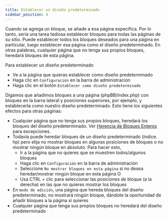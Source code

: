```yaml
---
title: Establecer un diseño predeterminado
sidebar_position: 4
---
```


Cuando se agrega un bloque, se añade a esa página específica. Por lo tanto, sería una tarea tediosa establecer bloques para todas las páginas de su sitio. Puede establecer todos los bloques deseados para una página en particular, luego establecer esa página como el diseño predeterminado. En otras palabras, cualquier página que no tenga sus propios bloques, heredará bloques de esta página.

Para establecer un diseño predeterminado
* Ve a la página que quieras establecer como diseño predeterminado
* Haga clic en `Configuración` en la barra de administración
* Haga clic en el botón `Establecer como diseño predeterminado`

Digamos que añadimos bloques a una página (phpBB/index.php) con bloques en la barra lateral y posiciones superiores, por ejemplo, y establecerla como nuestro diseño predeterminado. Esto tiene los siguientes efectos para otras páginas:
* Cualquier página que no tenga sus propios bloques, heredará los bloques del diseño predeterminado. Ver [Herencia de Bloques Enteros](/docs/user/site/block-inheritance) para excepciones.
* Todavía puede heredar bloques de un diseño predeterminado (índice. hp) pero elija no mostrar bloques en algunas posiciones de bloques o no mostrar ningún bloque en absoluto. Para hacer esto,
    * Ir a la página que no quieres que se muestren todos/algunos bloques
    * Haga clic en `Configuración` en la barra de administración
    * Seleccione `No mostrar bloques en esta página` si no desea heredar/mostrar ningún bloque en esta página O
    * Usa CTRL + clic para seleccionar las posiciones de bloque (a la derecha) en las que no quieres mostrar los bloques
* En `modo de edición`, una página que hereda bloques del diseño predeterminado, no mostrará ningún bloque, dándote la oportunidad de añadir bloques a la página si quieres
* Cualquier página que tenga sus propios bloques no heredará del diseño predeterminado
